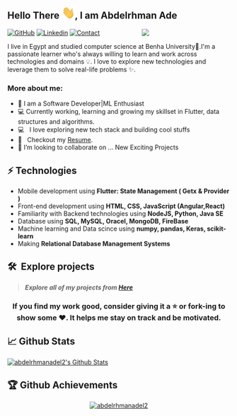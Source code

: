 <h2> Hello There <img src="https://raw.githubusercontent.com/ABSphreak/ABSphreak/master/gifs/Hi.gif" width="30px">, I am Abdelrhman Ade</h2>


<img align="right" src="https://github.com/rajput2107/rajput2107/blob/master/Assets/Developer.gif" width='200'/>

[![GitHub](https://img.shields.io/badge/SUPPORT%20AT-GITHUB-blue?style=for-the-badge&logo=github)](https://github.com/abdelrhmanadel2) [![Linkedin](https://img.shields.io/badge/MY%20PROFILE-Linkedin-blue?style=for-the-badge&logo=github)](https://www.linkedin.com/in/abdelrhmanadel20/) 
 [![Contact](https://img.shields.io/badge/CONTACT-GMAIL-yellow?style=for-the-badge&logo=gmail&logoColor=white)](mailto:abdelrhmanadel2011@gmail.com)
 

I live in Egypt and studied computer science at Benha University🏫.I'm a passionate learner who's always willing to learn and work across technologies and domains 💡. I love to explore new technologies and leverage them to solve real-life problems ✨. 

### More about me:
- 👨 I am a Software Developer|ML Enthusiast
- 💻 Currently working, learning and growing my skillset in Flutter, data structures and algorithms.
- 💻 &nbsp; I love exploring new tech stack and building cool stuffs
- 📝 &nbsp; Checkout my [Resume](https://drive.google.com/file/d/19moNc0FkFWqtS44q6zYgGY1kOuNTWeZG/view?usp=sharing).
- 👯 I’m looking to collaborate on ... New Exciting Projects


## ⚡ Technologies
- Mobile development using **Flutter: State Management ( Getx & Provider )**
- Front-end development using **HTML, CSS, JavaScript (Angular,React)**
- Familiarity with Backend technologies using **NodeJS, Python, Java SE**
- Database using **SQL, MySQL, Oracel, MongoDB, FireBase**
- Machine learning and Data scince using **numpy, pandas, Keras, scikit-learn**
- Making  **Relational Database Management Systems**

## 🛠 &nbsp;Explore projects
> ***Explore all of my projects from [Here](https://github.com/Eng-Mohamed-Osama?tab=repositories)***
<div align="center">

### If you find my work good, consider giving it a ⭐ or fork-ing to show some ❤️. It helps me stay on track and be motivated.

</div>

## 📈 Github Stats

<a href="https://github.com/Furkan-Gulsen/Furkan-Gulsen">
 <img alt="abdelrhmanadel2's Github Stats" src="https://github-readme-stats.vercel.app/api/?username=abdelrhmanadel2&show_icons=true&count_private=true&theme=react&hide_border=true&bg_color=1F222E&title_color=F85D7F&icon_color=F8D866" height="192px"/>
</a>



## 🏆 Github Achievements
<p align="center"> <a href="https://github.com/ryo-ma/github-profile-trophy"><img src="https://github-profile-trophy.vercel.app/?username=abdelrhmanadel2&margin-w=5" alt="abdelrhmanadel2" /></a> </p>


